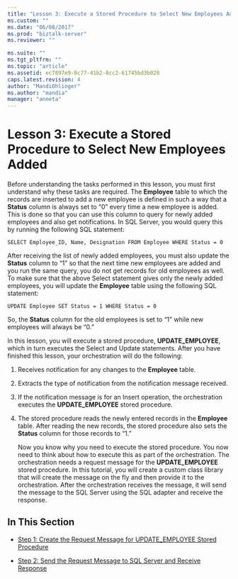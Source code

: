 ```yaml
---
title: "Lesson 3: Execute a Stored Procedure to Select New Employees Added | Microsoft Docs"
ms.custom: ""
ms.date: "06/08/2017"
ms.prod: "biztalk-server"
ms.reviewer: ""

ms.suite: ""
ms.tgt_pltfrm: ""
ms.topic: "article"
ms.assetid: ec7897e9-0c77-41b2-8cc2-61745bd3b028
caps.latest.revision: 4
author: "MandiOhlinger"
ms.author: "mandia"
manager: "anneta"
---
```

# Lesson 3: Execute a Stored Procedure to Select New Employees Added
Before understanding the tasks performed in this lesson, you must first understand why these tasks are required. The **Employee** table to which the records are inserted to add a new employee is defined in such a way that a **Status** column is always set to “0” every time a new employee is added. This is done so that you can use this column to query for newly added employees and also get notifications. In SQL Server, you would query this by running the following SQL statement:  
  
```  
SELECT Employee_ID, Name, Designation FROM Employee WHERE Status = 0  
```  
  
 After receiving the list of newly added employees, you must also update the **Status** column to “1” so that the next time new employees are added and you run the same query, you do not get records for old employees as well. To make sure that the above Select statement gives only the newly added employees, you will update the **Employee** table using the following SQL statement:  
  
```  
UPDATE Employee SET Status = 1 WHERE Status = 0  
```  
  
 So, the **Status** column for the old employees is set to “1” while new employees will always be “0.”  
  
 In this lesson, you will execute a stored procedure, **UPDATE_EMPLOYEE**, which in turn executes the Select and Update statements. After you have finished this lesson, your orchestration will do the following:  
  
1. Receives notification for any changes to the **Employee** table.  
  
2. Extracts the type of notification from the notification message received.  
  
3. If the notification message is for an Insert operation, the orchestration executes the **UPDATE_EMPLOYEE** stored procedure.  
  
4. The stored procedure reads the newly entered records in the **Employee** table. After reading the new records, the stored procedure also sets the **Status** column for those records to “1.”  
  
   Now you know why you need to execute the stored procedure. You now need to think about how to execute this as part of the orchestration. The orchestration needs a request message for the **UPDATE_EMPLOYEE** stored procedure. In this tutorial, you will create a custom class library that will create the message on the fly and then provide it to the orchestration. After the orchestration receives the message, it will send the message to the SQL Server using the SQL adapter and receive the response.  
  
## In This Section  
  
-   [Step 1: Create the Request Message for UPDATE_EMPLOYEE Stored Procedure](../../adapters-and-accelerators/adapter-sql/step-1-create-the-request-message-for-update-employee-stored-procedure.md)  
  
-   [Step 2: Send the Request Message to SQL Server and Receive Response](../../adapters-and-accelerators/adapter-sql/step-2-send-the-request-message-to-sql-server-and-receive-response.md)